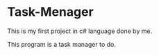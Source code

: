 # Task-Menager
This is my first project in c# language done by me.

This program is a task manager to do.
